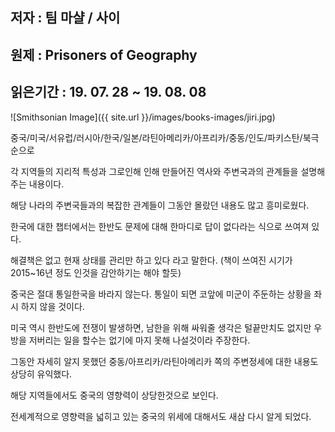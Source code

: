 ## 저자 : 팀 마샬 / 사이
## 원제 : Prisoners of Geography

## 읽은기간 : 19. 07. 28 ~ 19. 08. 08

![Smithsonian Image]({{ site.url }}/images/books-images/jiri.jpg)

중국/미국/서유럽/러시아/한국/일본/라틴아메리카/아프리카/중동/인도/파키스탄/북극 순으로

각 지역들의 지리적 특성과 그로인해 인해 만들어진 역사와 주변국과의 관계들을 설명해주는 내용이다.

해당 나라의 주변국들과의 복잡한 관계들이 그동안 몰랐던 내용도 많고 흥미로웠다.

한국에 대한 챕터에서는 한반도 문제에 대해 한마디로 답이 없다라는 식으로 쓰여져 있다.

해결책은 없고 현재 상태를 관리만 하고 있다 라고 말한다. (책이 쓰여진 시기가 2015~16년 정도 인것을 감안하기는 해야 할듯)

중국은 절대 통일한국을 바라지 않는다. 통일이 되면 코앞에 미군이 주둔하는 상황을 좌시 하지 않을 것이다.

미국 역시 한반도에 전쟁이 발생하면, 남한을 위해 싸워줄 생각은 털끝만치도 없지만 우방을 저버리는 일을 할수는 없기에 마지 못해 나설것이라 주장한다.

그동안 자세히 알지 못했던 중동/아프리카/라틴아메리카 쪽의 주변정세에 대한 내용도 상당히 유익했다.

해당 지역들에서도 중국의 영향력이 상당한것으로 보인다.

전세계적으로 영향력을 넓히고 있는 중국의 위세에 대해서도 새삼 다시 알게 되었다.

